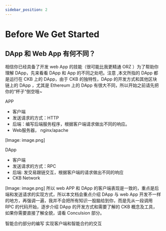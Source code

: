 ```yaml
---
sidebar_position: 2
---
```


# Before We Get Started

## DApp 和 Web App 有何不同？

相信你已经具备了开发 web App 的技能（很可能比我更精通 ORZ ）为了帮助你理解 DApp，先来看看 DApp 和 App 的不同之处吧。注意 ,本文所指的 DApp 都是运行在 CKB 上的 DApp，由于 CKB 的独特性，DApp 的开发方式和其他区块链上的 DApp ，尤其是 Ethereum 上的 DApp 有很大不同，所以开始之前请先把你的“杯子”倒空哦~

APP 

* 客户端
* 发送请求的方式：HTTP 
* 后端：编写后端服务程序，根据客户端请求做出不同的响应。
* Web服务器， nginx/apache

[Image: image.png]

DApp

* 客户端
* 发送请求的方式：RPC
* 后端: 发交易跟链交互，根据客户端的请求做出不同的响应
*  CKB Network 

[Image: image.png]
所以 web APP 和 DApp 的客户端表现是一致的，重点是后端和发送请求的实现方式，所以本文档会重点介绍 DApp 与 web App 开发不一样的地方，再强调一遍，我并不会把所有知识一股脑给到你，而是先从一段调用 RPC 的代码开始，逐步介绍 DApp 的开发方式和需要了解的 CKB 概念及工具，如果你需要直接了解全貌，请看 Conculsion 部分。

智能合约部分的编写
实现客户端和智能合约的交互